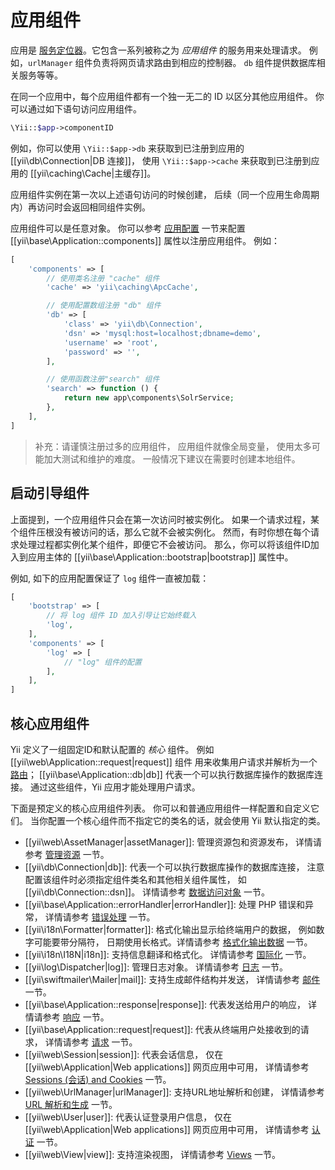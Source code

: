 应用组件
======================

应用是 [服务定位器](concept-service-locator.md)。它包含一系列被称之为 *应用组件* 的服务用来处理请求。
例如，`urlManager` 组件负责将网页请求路由到相应的控制器。
`db` 组件提供数据库相关服务等等。

在同一个应用中，每个应用组件都有一个独一无二的 ID 以区分其他应用组件。
你可以通过如下语句访问应用组件。

```php
\Yii::$app->componentID
```

例如，你可以使用 `\Yii::$app->db` 来获取到已注册到应用的 [[yii\db\Connection|DB 连接]]，
使用 `\Yii::$app->cache` 来获取到已注册到应用的 [[yii\caching\Cache|主缓存]]。

应用组件实例在第一次以上述语句访问的时候创建，
后续（同一个应用生命周期内）再访问时会返回相同组件实例。

应用组件可以是任意对象。
你可以参考 [应用配置](structure-applications.md#application-configurations) 一节来配置 [[yii\base\Application::components]] 属性以注册应用组件。
例如：

```php
[
    'components' => [
        // 使用类名注册 "cache" 组件
        'cache' => 'yii\caching\ApcCache',

        // 使用配置数组注册 "db" 组件
        'db' => [
            'class' => 'yii\db\Connection',
            'dsn' => 'mysql:host=localhost;dbname=demo',
            'username' => 'root',
            'password' => '',
        ],

        // 使用函数注册"search" 组件
        'search' => function () {
            return new app\components\SolrService;
        },
    ],
]
```

> 补充：请谨慎注册过多的应用组件，
> 应用组件就像全局变量，
> 使用太多可能加大测试和维护的难度。
> 一般情况下建议在需要时创建本地组件。


## 启动引导组件 <span id="bootstrapping-components"></span>

上面提到，一个应用组件只会在第一次访问时被实例化。
如果一个请求过程，某个组件压根没有被访问的话，那么它就不会被实例化。
然而，有时你想在每个请求处理过程都实例化某个组件，即便它不会被访问。
那么，你可以将该组件ID加入到应用主体的 [[yii\base\Application::bootstrap|bootstrap]] 属性中。

例如, 如下的应用配置保证了 `log` 组件一直被加载：

```php
[
    'bootstrap' => [
        // 将 log 组件 ID 加入引导让它始终载入
        'log',
    ],
    'components' => [
        'log' => [
            // "log" 组件的配置
        ],
    ],
]
```


## 核心应用组件 <span id="core-application-components"></span>

Yii 定义了一组固定ID和默认配置的 *核心* 组件。
例如 [[yii\web\Application::request|request]] 组件
用来收集用户请求并解析为一个 [路由](runtime-routing.md)；
[[yii\base\Application::db|db]] 代表一个可以执行数据库操作的数据库连接。
通过这些组件，Yii 应用才能处理用户请求。

下面是预定义的核心应用组件列表。
你可以和普通应用组件一样配置和自定义它们。
当你配置一个核心组件而不指定它的类名的话，就会使用 Yii 默认指定的类。

* [[yii\web\AssetManager|assetManager]]: 管理资源包和资源发布，
  详情请参考 [管理资源](output-assets.md) 一节。
* [[yii\db\Connection|db]]: 代表一个可以执行数据库操作的数据库连接，
  注意配置该组件时必须指定组件类名和其他相关组件属性，
  如[[yii\db\Connection::dsn]]。
  详情请参考 [数据访问对象](db-dao.md) 一节。
* [[yii\base\Application::errorHandler|errorHandler]]: 处理 PHP 错误和异常，
  详情请参考 [错误处理](tutorial-handling-errors.md) 一节。
* [[yii\i18n\Formatter|formatter]]: 格式化输出显示给终端用户的数据，
  例如数字可能要带分隔符，
  日期使用长格式。详情请参考 [格式化输出数据](output-formatting.md) 一节。
* [[yii\i18n\I18N|i18n]]: 支持信息翻译和格式化。
  详情请参考 [国际化](tutorial-i18n.md) 一节。
* [[yii\log\Dispatcher|log]]: 管理日志对象。
  详情请参考 [日志](tutorial-logging.md) 一节。
* [[yii\swiftmailer\Mailer|mail]]: 支持生成邮件结构并发送，
  详情请参考 [邮件](tutorial-mailing.md) 一节。
* [[yii\base\Application::response|response]]: 代表发送给用户的响应，
  详情请参考 [响应](runtime-responses.md) 一节。
* [[yii\base\Application::request|request]]: 代表从终端用户处接收到的请求，
  详情请参考 [请求](runtime-requests.md) 一节。
* [[yii\web\Session|session]]: 代表会话信息，
  仅在[[yii\web\Application|Web applications]] 网页应用中可用，
  详情请参考 [Sessions (会话) and Cookies](runtime-sessions-cookies.md) 一节。
* [[yii\web\UrlManager|urlManager]]: 支持URL地址解析和创建，
  详情请参考 [URL 解析和生成](runtime-url-handling.md) 一节。
* [[yii\web\User|user]]: 代表认证登录用户信息，
  仅在[[yii\web\Application|Web applications]] 网页应用中可用，
  详情请参考 [认证](security-authentication.md) 一节。
* [[yii\web\View|view]]: 支持渲染视图，
  详情请参考 [Views](structure-views.md) 一节。
